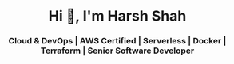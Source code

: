 <h1 align="center">Hi 👋, I'm Harsh Shah</h1>
<h3 align="center">Cloud & DevOps | AWS Certified | Serverless | Docker | Terraform | Senior Software Developer</h3>
